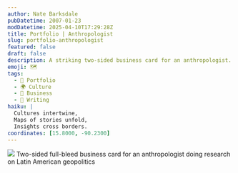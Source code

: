 ```yaml
---
author: Nate Barksdale
pubDatetime: 2007-01-23
modDatetime: 2025-04-10T17:29:28Z
title: Portfolio | Anthropologist
slug: portfolio-anthropologist
featured: false
draft: false
description: A striking two-sided business card for an anthropologist.
emoji: 🗺️
tags:
  - 📁 Portfolio
  - 🌍 Culture
  - 💼 Business
  - 📝 Writing
haiku: |
  Cultures intertwine,  
  Maps of stories unfold,  
  Insights cross borders.
coordinates: [15.8000, -90.2300]
---
```


![](@assets/images/christine_card_530.jpg) Two-sided full-bleed business card for an anthropologist doing research on Latin American geopolitics

